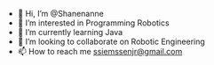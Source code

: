 - 👋 Hi, I’m @Shanenanne
- 👀 I’m interested in Programming Robotics
- 🌱 I’m currently learning Java
- 💞️ I’m looking to collaborate on Robotic Engineering
- 📫 How to reach me ssiemssenjr@gmail.com

<!---
Shanenanne/Shanenanne is a ✨ special ✨ repository because its `README.md` (this file) appears on your GitHub profile.
You can click the Preview link to take a look at your changes.
--->

